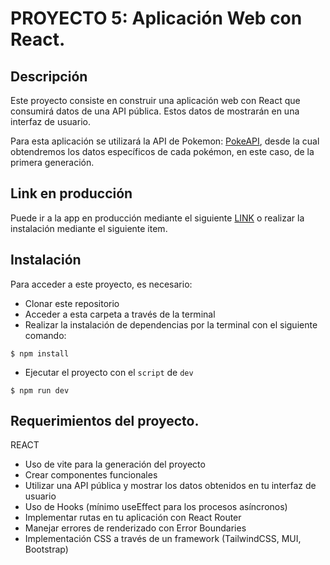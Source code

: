 # PROYECTO 5: Aplicación Web con React.

## Descripción

Este proyecto consiste en construir una aplicación web con React que consumirá datos de una API pública. Estos datos de mostrarán en una interfaz de usuario.

Para esta aplicación se utilizará la API de Pokemon: [PokeAPI](https://pokeapi.co/), desde la cual obtendremos los datos específicos de cada pokémon, en este caso, de la primera generación.

## Link en producción

Puede ir a la app en producción mediante el siguiente [LINK](https://bcudd-proyectom5.onrender.com) o realizar la instalación mediante el siguiente item.

## Instalación

Para acceder a este proyecto, es necesario:

- Clonar este repositorio
- Acceder a esta carpeta a través de la terminal
- Realizar la instalación de dependencias por la terminal con el siguiente comando:

```
$ npm install
```

- Ejecutar el proyecto con el `script` de `dev`

```
$ npm run dev
```

## Requerimientos del proyecto.

REACT

- Uso de vite para la generación del proyecto
- Crear componentes funcionales
- Utilizar una API pública y mostrar los datos obtenidos en tu interfaz de usuario
- Uso de Hooks (mínimo useEffect para los procesos asíncronos)
- Implementar rutas en tu aplicación con React Router
- Manejar errores de renderizado con Error Boundaries
- Implementación CSS a través de un framework (TailwindCSS, MUI, Bootstrap)
